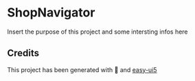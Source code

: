 # ShopNavigator
Insert the purpose of this project and some intersting infos here


## Credits
This project has been generated with 💙 and [easy-ui5](https://github.com/SAP)
